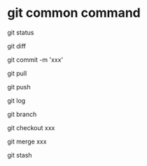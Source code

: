 # git common command

git status 

git diff

git commit -m 'xxx'

git pull

git push

git log

git branch

git checkout xxx 

git merge xxx 

git stash